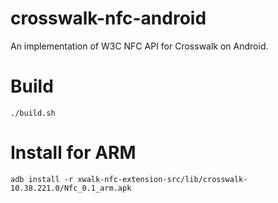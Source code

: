 # crosswalk-nfc-android
An implementation of W3C NFC API for Crosswalk on Android.

# Build
`./build.sh`

# Install for ARM
`adb install -r xwalk-nfc-extension-src/lib/crosswalk-10.38.221.0/Nfc_0.1_arm.apk`
